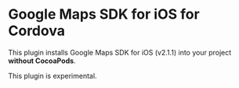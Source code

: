 # Google Maps SDK for iOS for Cordova

This plugin installs Google Maps SDK for iOS (v2.1.1) into your project **without CocoaPods**.

This plugin is experimental.
